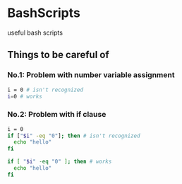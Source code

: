 # BashScripts
useful bash scripts



## Things to be careful of
### No.1: Problem with number variable assignment

```sh
i = 0 # isn't recognized
i=0 # works
```

### No.2: Problem with if clause
```sh
i = 0
if ["$i" -eq "0"]; then # isn't recognized
  echo "hello"
fi

if [ "$i" -eq "0" ]; then # works
  echo "hello"
fi
```
